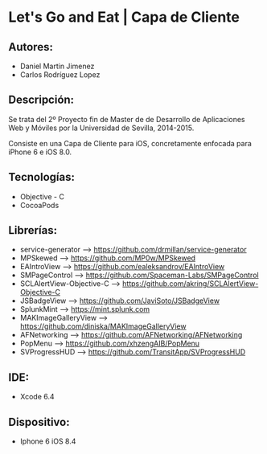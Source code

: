 # Let's Go and Eat | Capa de Cliente

## Autores:

- Daniel Martin Jimenez
- Carlos Rodríguez Lopez

## Descripción:

Se trata del 2º Proyecto fin de Master de de Desarrollo de Aplicaciones Web y Móviles por la Universidad de Sevilla, 2014-2015.

Consiste en una Capa de Cliente para iOS, concretamente enfocada para iPhone 6 e iOS 8.0. 

## Tecnologías:

- Objective - C
- CocoaPods

## Librerías:

- service-generator --> https://github.com/drmillan/service-generator
- MPSkewed --> https://github.com/MP0w/MPSkewed
- EAIntroView --> https://github.com/ealeksandrov/EAIntroView
- SMPageControl --> https://github.com/Spaceman-Labs/SMPageControl
- SCLAlertView-Objective-C --> https://github.com/akring/SCLAlertView-Objective-C
- JSBadgeView --> https://github.com/JaviSoto/JSBadgeView
- SplunkMint --> https://mint.splunk.com
- MAKImageGalleryView --> https://github.com/diniska/MAKImageGalleryView
- AFNetworking --> https://github.com/AFNetworking/AFNetworking
- PopMenu --> https://github.com/xhzengAIB/PopMenu
- SVProgressHUD --> https://github.com/TransitApp/SVProgressHUD

## IDE:

- Xcode 6.4

## Dispositivo:

- Iphone 6 iOS 8.4
